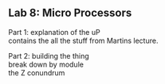 ## Lab 8: Micro Processors  


Part 1: explanation of the uP  
contains the all the stuff from Martins lecture.  


Part 2: building the thing  
break down by module  
the Z conundrum

